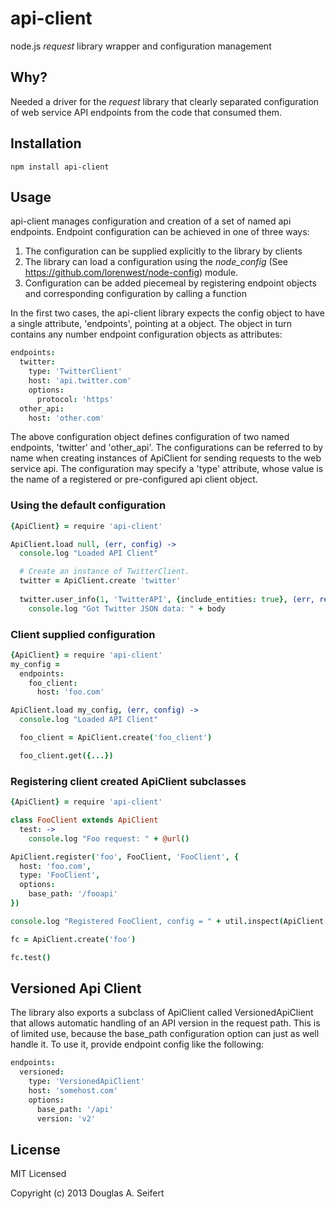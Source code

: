 api-client
==========

node.js _request_ library wrapper and configuration management

Why?
----

Needed a driver for the _request_ library that clearly separated configuration
of web service API endpoints from the code that consumed them.



Installation
------------

    npm install api-client

Usage
-----

api-client manages configuration and creation of a set of named api
endpoints.  Endpoint configuration can be achieved in one of three ways:

  1.  The configuration can be supplied explicitly to the library by
      clients
  1.  The library can load a configuration using the *node_config*
      (See https://github.com/lorenwest/node-config) module.
  1.  Configuration can be added piecemeal by registering endpoint
      objects and corresponding configuration by calling a function

In the first two cases, the api-client library expects the config object
to have a single attribute, 'endpoints', pointing at a object.  The object
in turn contains any number endpoint configuration objects as attributes:

```coffeescript
endpoints:
  twitter:
    type: 'TwitterClient'
    host: 'api.twitter.com'
    options:
      protocol: 'https'
  other_api:
    host: 'other.com'
```

The above configuration object defines configuration of two named 
endpoints, 'twitter' and 'other_api'.  The configurations can be
referred to by name when creating instances of ApiClient for sending
requests to the web service api.  The configuration may specify a
'type' attribute, whose value is the name of a registered or 
pre-configured api client object.

### Using the default configuration

```coffeescript
{ApiClient} = require 'api-client'

ApiClient.load null, (err, config) ->
  console.log "Loaded API Client"

  # Create an instance of TwitterClient.
  twitter = ApiClient.create 'twitter'
  
  twitter.user_info(1, 'TwitterAPI', {include_entities: true}, (err, response, body) ->
    console.log "Got Twitter JSON data: " + body
```

### Client supplied configuration

```coffeescript
{ApiClient} = require 'api-client'
my_config =
  endpoints:
    foo_client:
      host: 'foo.com'

ApiClient.load my_config, (err, config) ->
  console.log "Loaded API Client"

  foo_client = ApiClient.create('foo_client')

  foo_client.get({...})
```

### Registering client created ApiClient subclasses

```coffeescript
{ApiClient} = require 'api-client'

class FooClient extends ApiClient
  test: ->
    console.log "Foo request: " + @url()

ApiClient.register('foo', FooClient, 'FooClient', {
  host: 'foo.com',
  type: 'FooClient',
  options:
    base_path: '/fooapi'
})

console.log "Registered FooClient, config = " + util.inspect(ApiClient.config)

fc = ApiClient.create('foo')

fc.test()
```

Versioned Api Client
--------------------

The library also exports a subclass of ApiClient called VersionedApiClient
that allows automatic handling of an API version in the request path.
This is of limited use, because the base_path configuration option can
just as well handle it.  To use it, provide endpoint config like the
following:

```coffeescript
endpoints:
  versioned:
    type: 'VersionedApiClient'
    host: 'somehost.com'
    options:
      base_path: '/api'
      version: 'v2'
```

License
-------

MIT Licensed

Copyright (c) 2013 Douglas A. Seifert

